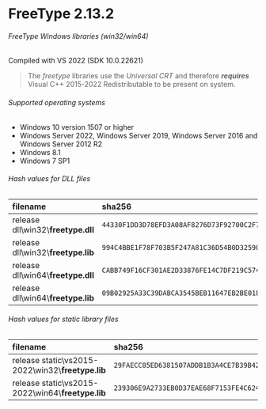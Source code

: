 FreeType 2.13.2
=========================
###### FreeType Windows libraries (win32/win64)
Compiled with VS 2022 (SDK 10.0.22621)
> The *freetype* libraries use the *Universal CRT* and therefore **_requires_** Visual C++ 2015-2022 Redistributable to be present on system.
###### Supported operating systems
- Windows 10 version 1507 or higher
- Windows Server 2022, Windows Server 2019, Windows Server 2016 and Windows Server 2012 R2
- Windows 8.1
- Windows 7 SP1
###### Hash values for DLL files
| filename | sha256 |
| :-- | :-- |
| release dll\\win32\\**freetype.dll** | `44330F1DD3D78EFD3A08AF8276D73F92700C2F7AD14E3659512711249F87F18F` |
| release dll\\win32\\**freetype.lib** | `994C4BBE1F78F703B5F247A81C36D54B0D32590A8FD8453962610716EF19218A` |
| release dll\\win64\\**freetype.dll** | `CABB749F16CF301AE2D33876FE14C7DF219C574E4D3628C5CE0DCF2BC83A965D` |
| release dll\\win64\\**freetype.lib** | `09B02925A33C39DABCA3545BEB11647EB2BE018907AD75568F4391FDBB1E952C` |
###### Hash values for static library files
| filename | sha256 |
| :-- | :-- |
| release static\\vs2015-2022\\win32\\**freetype.lib** | `29FAECC85ED6381507ADDB1B3A4CE7B39B425370C4BD6CBB30F892FA6450AB95` |
| release static\\vs2015-2022\\win64\\**freetype.lib** | `239306E9A2733EB0D37EAE68F7153FE4C624F7341B900525B250D3CBAA703CFE` |
